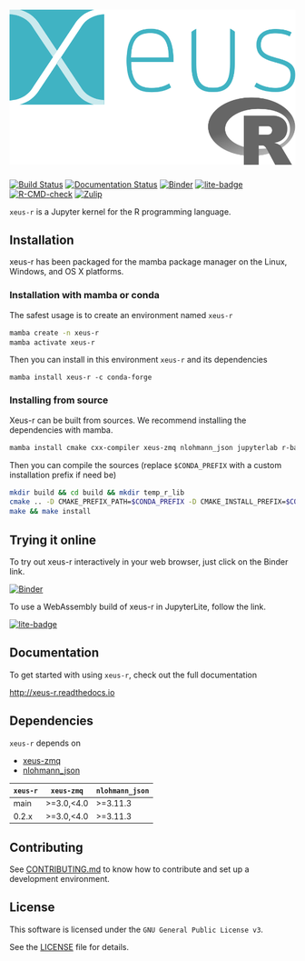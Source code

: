 # ![xeus-r](docs/source/xeus-logo.svg)

[![Build Status](https://github.com/jupyter-xeus/xeus-r/actions/workflows/main.yml/badge.svg)](https://github.com/jupyter-xeus/xeus-r/actions/workflows/main.yml)
[![Documentation Status](http://readthedocs.org/projects/xeus-r/badge/?version=latest)](https://xeus-r.readthedocs.io/en/latest/?badge=latest)
[![Binder](https://mybinder.org/badge_logo.svg)](https://mybinder.org/v2/gh/jupyter-xeus/xeus-r/main?urlpath=/lab/tree/notebooks/xeus-r.ipynb)
[![lite-badge](https://jupyterlite.rtfd.io/en/latest/_static/badge.svg)](https://jupyter-xeus.github.io/xeus-r/)
[![R-CMD-check](https://github.com/jupyter-xeus/xeus-r/actions/workflows/R-CMD-check.yaml/badge.svg)](https://github.com/jupyter-xeus/xeus-r/actions/workflows/R-CMD-check.yaml)
[![Zulip](https://img.shields.io/badge/social_chat-zulip-blue.svg)](https://jupyter.zulipchat.com/#narrow/channel/539737-Jupyter-Kernels)

`xeus-r` is a Jupyter kernel for the R programming language.

## Installation

xeus-r has been packaged for the mamba package manager on the Linux, Windows, and OS X platforms.

### Installation with mamba or conda

The safest usage is to create an environment named `xeus-r`

```bash
mamba create -n xeus-r
mamba activate xeus-r
```

Then you can install in this environment `xeus-r` and its dependencies

```
mamba install xeus-r -c conda-forge
```

### Installing from source

Xeus-r can be built from sources. We recommend installing the dependencies with mamba.

```bash
mamba install cmake cxx-compiler xeus-zmq nlohmann_json jupyterlab r-base r-evaluate r-rlang r-jsonlite r-glue r-cli r-repr r-irdisplay -c conda-forge
```

Then you can compile the sources (replace `$CONDA_PREFIX` with a custom installation
prefix if need be)

```bash
mkdir build && cd build && mkdir temp_r_lib
cmake .. -D CMAKE_PREFIX_PATH=$CONDA_PREFIX -D CMAKE_INSTALL_PREFIX=$CONDA_PREFIX -D CMAKE_INSTALL_LIBDIR=lib
make && make install
```

## Trying it online

To try out xeus-r interactively in your web browser, just click on the Binder link.

[![Binder](https://mybinder.org/badge_logo.svg)](https://mybinder.org/v2/gh/jupyter-xeus/xeus-r/main?urlpath=/lab/tree/notebooks/xeus-r.ipynb)

To use a WebAssembly build of xeus-r in JupyterLite, follow the link.

[![lite-badge](https://jupyterlite.rtfd.io/en/latest/_static/badge.svg)](https://jupyter-xeus.github.io/xeus-r/)

## Documentation

To get started with using `xeus-r`, check out the full documentation

http://xeus-r.readthedocs.io

## Dependencies

`xeus-r` depends on

- [xeus-zmq](https://github.com/jupyter-xeus/xeus-zmq)
- [nlohmann_json](https://github.com/nlohmann/json)

| `xeus-r`|   `xeus-zmq`     |`nlohmann_json` |
|---------|------------------|----------------|
|  main   |  >=3.0,<4.0      |  >=3.11.3      |
|  0.2.x  |  >=3.0,<4.0      |  >=3.11.3      |

## Contributing

See [CONTRIBUTING.md](./CONTRIBUTING.md) to know how to contribute and set up a
development environment.

## License

This software is licensed under the `GNU General Public License v3`.

See the [LICENSE](LICENSE) file for details.

